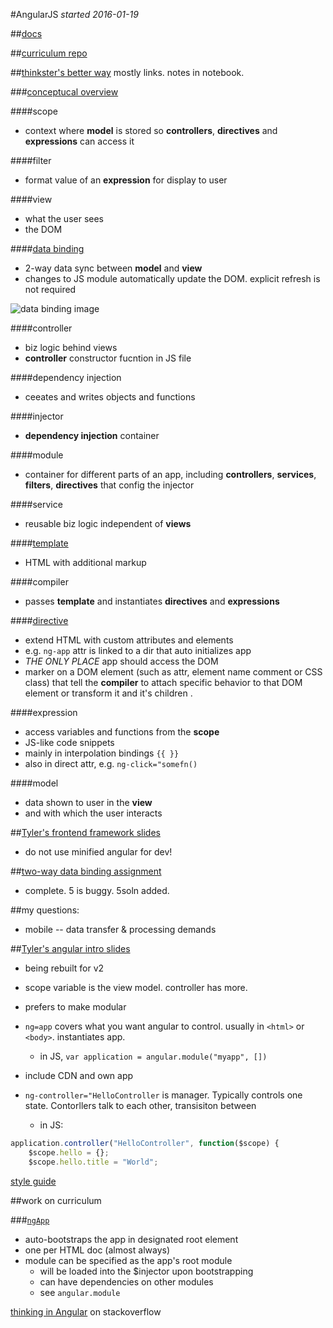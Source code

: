 #AngularJS
*started 2016-01-19*

##[docs](https://docs.angularjs.org/api)

##[curriculum repo](https://github.com/gSchool/angular-curriculum)

##[thinkster's better way](https://thinkster.io/a-better-way-to-learn-angularjs) mostly links. notes in notebook.

###[conceptucal overview](https://docs.angularjs.org/guide/concepts)

####scope
- context where **model** is stored so **controllers**, **directives** and **expressions** can access it

####filter
- format value of an **expression** for display to user

####view
- what the user sees
- the DOM

####[data binding](https://docs.angularjs.org/guide/databindingtw)
- 2-way data sync between **model** and **view**
- changes to JS module automatically update the DOM. explicit refresh is not required 

![data binding image](https://docs.angularjs.org/img/Two_Way_Data_Binding.png)

####controller
- biz logic behind views
- **controller** constructor fucntion in JS file

####dependency injection
- ceeates and writes objects and functions

####injector
- **dependency injection** container

####module
- container for different parts of an app, including **controllers**, **services**, **filters**, **directives** that config the injector

####service
- reusable biz logic independent of **views**

####[template]( https://docs.angularjs.org/guide/templates)
- HTML with additional markup

####compiler
- passes **template** and instantiates **directives** and **expressions**

####[directive](https://docs.angularjs.org/guide/directive)
- extend HTML with custom attributes and elements
- e.g. `ng-app` attr is linked to a dir that auto initializes app
- *THE ONLY PLACE* app should access the DOM
- marker on a DOM element (such as attr, element name comment or CSS class) that tell the **compiler** to attach specific behavior to that DOM element or transform it and it's children .

####expression
- access variables and functions from the **scope**
- JS-like code snippets
- mainly in interpolation bindings `{{ }}`
- also in direct attr, e.g. `ng-click="somefn()`

####model
- data shown to user in the **view**
- and with which the user interacts

##[Tyler's frontend framework slides](http://slides.com/tylerbettilyon/frontendframeworks)
- do not use minified angular for dev!

##[two-way data binding assignment](https://github.com/jontejada/raw-two-way-data-binding)
- complete. 5 is buggy. 5soln added.

##my questions:
- mobile -- data transfer & processing demands 

##[Tyler's angular intro slides](http://slides.com/tylerbettilyon/intro-to-angular)

- being rebuilt for v2
- scope variable is the view model. controller has more. 
- prefers to make modular

- `ng=app` covers what you want angular to control. usually in `<html>` or `<body>`. instantiates app. 
	- in JS, `var application = angular.module("myapp", [])`
- include CDN and own app
- `ng-controller="HelloController` is manager. Typically controls one state. Contorllers talk to each other, transisiton between
	- in JS:

```javascript
application.controller("HelloController", function($scope) {
	$scope.hello = {};
	$scope.hello.title = "World";
```

[style guide](https://github.com/johnpapa/angular-styleguide)

##work on curriculum

###[`ngApp`](https://docs.angularjs.org/api/ng/directive/ngApp)
- auto-bootstraps the app in designated root element
- one per HTML doc (almost always)
- module can be specified as the app's root module
	- will be loaded into the $injector upon bootstrapping
	- can have dependencies on other modules
	- see `angular.module`

[thinking in Angular](http://stackoverflow.com/questions/14994391/thinking-in-angularjs-if-i-have-a-jquery-background/15012542#15012542) on stackoverflow


